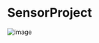 # SensorProject

![image](https://user-images.githubusercontent.com/56223389/110943620-c6d68e80-837e-11eb-9a4f-58b813505aa4.png)
